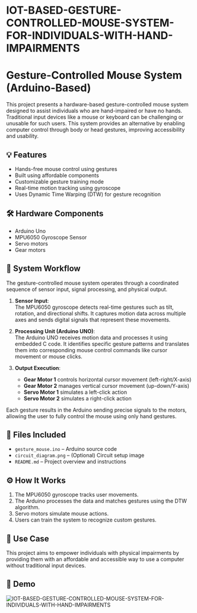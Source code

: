 # IOT-BASED-GESTURE-CONTROLLED-MOUSE-SYSTEM-FOR-INDIVIDUALS-WITH-HAND-IMPAIRMENTS
# Gesture-Controlled Mouse System (Arduino-Based)

This project presents a hardware-based gesture-controlled mouse system designed to assist individuals who are hand-impaired or have no hands. Traditional input devices like a mouse or keyboard can be challenging or unusable for such users. This system provides an alternative by enabling computer control through body or head gestures, improving accessibility and usability.

## 💡 Features
- Hands-free mouse control using gestures
- Built using affordable components
- Customizable gesture training mode
- Real-time motion tracking using gyroscope
- Uses Dynamic Time Warping (DTW) for gesture recognition

## 🛠️ Hardware Components
- Arduino Uno
- MPU6050 Gyroscope Sensor
- Servo motors
- Gear motors


## 🔄 System Workflow

The gesture-controlled mouse system operates through a coordinated sequence of sensor input, signal processing, and physical output.

1. **Sensor Input**:  
   The MPU6050 gyroscope detects real-time gestures such as tilt, rotation, and directional shifts. It captures motion data across multiple axes and sends digital signals that represent these movements.

2. **Processing Unit (Arduino UNO)**:  
   The Arduino UNO receives motion data and processes it using embedded C code. It identifies specific gesture patterns and translates them into corresponding mouse control commands like cursor movement or mouse clicks.

3. **Output Execution**:  
   - **Gear Motor 1** controls horizontal cursor movement (left-right/X-axis)  
   - **Gear Motor 2** manages vertical cursor movement (up-down/Y-axis)  
   - **Servo Motor 1** simulates a left-click action  
   - **Servo Motor 2** simulates a right-click action  

Each gesture results in the Arduino sending precise signals to the motors, allowing the user to fully control the mouse using only hand gestures.


## 📂 Files Included
- `gesture_mouse.ino` – Arduino source code
- `circuit_diagram.png` – (Optional) Circuit setup image
- `README.md` – Project overview and instructions

## ⚙️ How It Works
1. The MPU6050 gyroscope tracks user movements.
2. The Arduino processes the data and matches gestures using the DTW algorithm.
3. Servo motors simulate mouse actions.
4. Users can train the system to recognize custom gestures.

## 🧪 Use Case
This project aims to empower individuals with physical impairments by providing them with an affordable and accessible way to use a computer without traditional input devices.

## 📸 Demo
![ IOT-BASED-GESTURE-CONTROLLED-MOUSE-SYSTEM-FOR-INDIVIDUALS-WITH-HAND-IMPAIRMENTS](project_photo.jpg)


